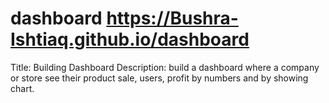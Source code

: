 # dashboard https://Bushra-Ishtiaq.github.io/dashboard
Title: Building Dashboard
Description: build a dashboard where a company or store see their product sale, users, profit by numbers and by showing chart.
